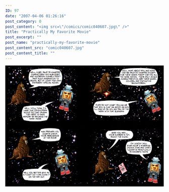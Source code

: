 ```yaml
---
ID: 97
date: "2007-04-06 01:26:16"
post_category: 0
post_content: "<img src=\"/comics/comic040607.jpg\" />"
title: "Practically My Favorite Movie"
post_excerpt: ""
post_name: "practically-my-favorite-movie"
post_content_src: "comic040607.jpg"
post_content_title: ""
---
```



[![](/comics-hi-res/comic040607.jpg)](/comics-hi-res/comic040607.jpg "")
